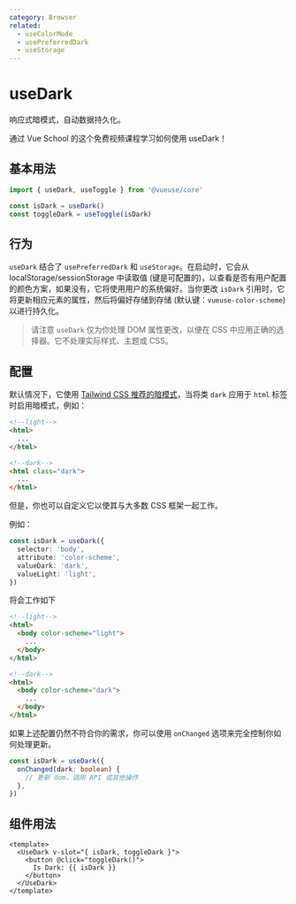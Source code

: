 ```yaml
---
category: Browser
related:
  - useColorMode
  - usePreferredDark
  - useStorage
---
```


# useDark

响应式暗模式，自动数据持久化。

<CourseLink href="https://vueschool.io/lessons/theming-with-vueuse-usedark-and-usecolormode?friend=vueuse">通过 Vue School 的这个免费视频课程学习如何使用 useDark！</CourseLink>

## 基本用法

```js
import { useDark, useToggle } from '@vueuse/core'

const isDark = useDark()
const toggleDark = useToggle(isDark)
```

## 行为

`useDark` 结合了 `usePreferredDark` 和 `useStorage`。在启动时，它会从 localStorage/sessionStorage 中读取值 (键是可配置的)，以查看是否有用户配置的颜色方案，如果没有，它将使用用户的系统偏好。当你更改 `isDark` 引用时，它将更新相应元素的属性，然后将偏好存储到存储 (默认键：`vueuse-color-scheme`) 以进行持久化。

> 请注意 `useDark` 仅为你处理 DOM 属性更改，以便在 CSS 中应用正确的选择器。它不处理实际样式、主题或 CSS。

## 配置

默认情况下，它使用 [Tailwind CSS 推荐的暗模式](https://tailwindcss.com/docs/dark-mode#toggling-dark-mode-manually)，当将类 `dark` 应用于 `html` 标签时启用暗模式，例如：

```html
<!--light-->
<html>
  ...
</html>

<!--dark-->
<html class="dark">
  ...
</html>
```

但是，你也可以自定义它以使其与大多数 CSS 框架一起工作。

例如：

```ts
const isDark = useDark({
  selector: 'body',
  attribute: 'color-scheme',
  valueDark: 'dark',
  valueLight: 'light',
})
```

将会工作如下

```html
<!--light-->
<html>
  <body color-scheme="light">
    ...
  </body>
</html>

<!--dark-->
<html>
  <body color-scheme="dark">
    ...
  </body>
</html>
```

如果上述配置仍然不符合你的需求，你可以使用 `onChanged` 选项来完全控制你如何处理更新。

```ts
const isDark = useDark({
  onChanged(dark: boolean) {
    // 更新 dom，调用 API 或其他操作
  },
})
```

## 组件用法

```vue
<template>
  <UseDark v-slot="{ isDark, toggleDark }">
    <button @click="toggleDark()">
      Is Dark: {{ isDark }}
    </button>
  </UseDark>
</template>
```
